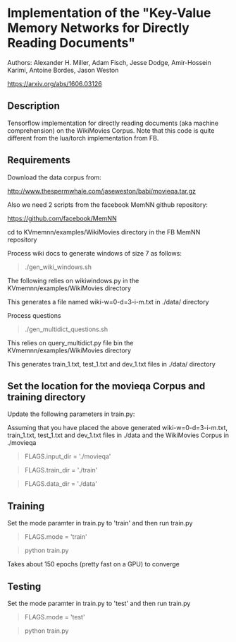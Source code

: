 # Implementation of the "Key-Value Memory Networks for Directly Reading Documents"

Authors: Alexander H. Miller, Adam Fisch, Jesse Dodge, Amir-Hossein Karimi, Antoine Bordes, Jason Weston

https://arxiv.org/abs/1606.03126

## Description

Tensorflow implementation for directly reading documents (aka machine
comprehension) on the WikiMovies Corpus. Note that this code is quite different
from the lua/torch implementation from FB.


## Requirements

Download the data corpus from:

http://www.thespermwhale.com/jaseweston/babi/movieqa.tar.gz

Also we need 2 scripts from the facebook MemNN github repository:

https://github.com/facebook/MemNN

cd to KVmemnn/examples/WikiMovies directory in the FB MemNN  repository

Process wiki docs to generate windows of size 7 as follows:

> ./gen_wiki_windows.sh

The following relies on wikiwindows.py in the KVmemnn/examples/WikiMovies directory

This generates a file named wiki-w=0-d=3-i-m.txt in ./data/ directory

Process questions

> ./gen_multidict_questions.sh

This relies on query_multidict.py file bin the KVmemnn/examples/WikiMovies directory

This generates train_1.txt, test_1.txt and dev_1.txt files in ./data/ directory


## Set the location for the movieqa Corpus and training directory

Update the following parameters in train.py:

Assuming that you have placed the above generated wiki-w=0-d=3-i-m.txt,
train_1.txt, test_1.txt and dev_1.txt files in ./data and the WikiMovies Corpus
in ./movieqa

> FLAGS.input_dir = './movieqa'

> FLAGS.train_dir = './train'

> FLAGS.data_dir = './data'

## Training
Set the mode paramter in train.py to 'train' and then run train.py
> FLAGS.mode = 'train'

> python train.py

Takes about 150 epochs (pretty fast on a GPU) to converge

## Testing
Set the mode paramter in train.py to 'test' and then run train.py
> FLAGS.mode = 'test'

> python train.py
